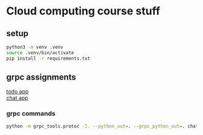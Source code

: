 # Cloud computing course stuff

## setup
```sh
python3 -m venv .venv
source .venv/bin/activate
pip install -r requirements.txt
```


## grpc assignments
[todo app](todo/) \
[chat app](chat/)

### grpc commands
```sh
python -m grpc_tools.protoc -I. --python_out=. --grpc_python_out=. chat.proto
```

